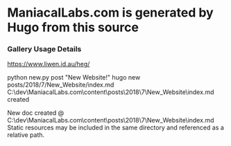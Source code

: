 # ManiacalLabs.com is generated by Hugo from this source


### Gallery Usage Details

https://www.liwen.id.au/heg/

python new.py post "New Website!"
hugo new posts/2018/7/New_Website/index.md
C:\dev\ManiacalLabs.com\content\posts\2018\7\New_Website\index.md created


New doc created @ C:\dev\ManiacalLabs.com\content\posts\2018\7\New_Website\index.md
Static resources may be included in the same directory
and referenced as a relative path.